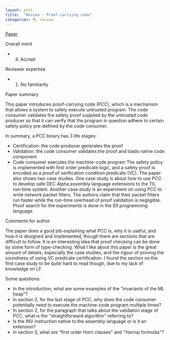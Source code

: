 ```yaml
---
layout: post
title:  "Review - Proof-carrying code"
categories: PL review
---
```


[Paper](https://doi.org/10.1145/263699.263712)

Overall merit
- 4. Accept

Reviewer expertise
- 1. No familiarity

Paper summary

This paper introduces proof-carrying code (PCC), which is a mechanism that allows a system to safely execute untrusted program. The code consumer validates the safety proof supplied by the untrusted code producer so that it can verify that the program in question adhere to certain safety policy pre-defined by the code consumer.

In summary, a PCC binary has 3 life stages:

* Certification: the code producer generates the proof
* Validation: the code consumer validates the proof and loads native code component
* Code consumer executes the machine-code program
The safety policy is implemented with first order predicate logic, and a safety proof is encoded as a proof of verification condition predicate (VC). The paper also shows two case studies. One case study is about how to use PCC to develop safe DEC Alpha assembly language extensions to the TIL run-time system. Another case study is an experiment on using PCC to write network packet filters. The authors claim that their packet filters run faster while the run-time overhead of proof validation is negligible. Proof search for the experiments is done in the Elf programming language.

Comments for author

The paper does a good job explaining what PCC is, why it is useful, and how it is designed and implemented, though there are sections that are difficult to follow. It is an interesting idea that proof checking can be done by some form of type-checking. What I like about this paper is the great amount of details, especially the case studies, and the rigour of proving the soundness of using VC predicate certification. I found the section on the first case study to be quite hard to read though, due to my lack of knowledge on LF.

Some questions:
* In the introduction, what are some examples of the "invariants of the ML heap"?
* In section 2, for the last stage of PCC, why does the code consumer potentially need to execute the machine-code program multiple times?
* In section 2, for the paragraph that talks about the validation stage of PCC, what is the "straightforward algorithm" referring to?
* Is the INV instruction native to the assembly language or is it an extension?
* In section 5, what are "first order Horn clauses" and "Harrop formulas"?

